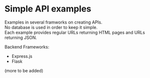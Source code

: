 # Simple API examples  

Examples in several framworks on creating APIs.  
No database is used in order to keep it simple.  
Each example provides regular URLs returning HTML pages and URLs returning JSON.   

Backend Frameworks:
- Express.js
- Flask  

(more to be added)